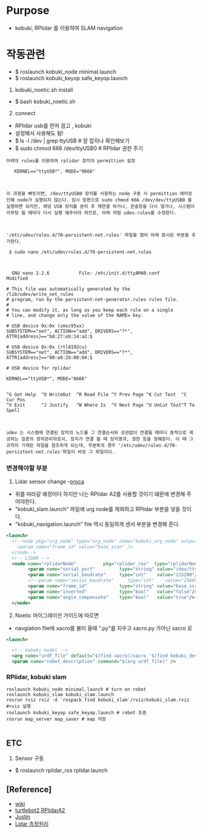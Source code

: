 # Purpose
- kobuki, RPlidar 를 이용하여 SLAM navigation 
# 작동관련
- $ roslaunch kobuki_node minimal.launch
- $ roslaunch kobuki_keyop safe_keyop.launch
1. kobuki_noetic.sh install
- $ bash kobuki_noetic.sh

2. connect
- RPlidar usb를 먼저 꼽고 , kobuki
- 설정해서 사용해도 됨!
- $ ls -l /dev | grep ttyUSB # 잘 잡히나 확인해보기
- $ sudo chmod 666 /dev/ttyUSB0 # RPlidar 권한 주기

```
아래의 rules를 이용하여 rplidar 장치의 permittion 설정

   KERNEL=="ttyUSB*", MODE="0666"



이 과정을 빠트리면, /dev/ttyUSB0 장치를 사용하는 node 구동 시 permittion 에러로 인해 node가 실행되지 않는다. 임시 방편으로 sudo chmod 666 /dev/dev/ttyUSB0 를 실행하면 되지만, 해당 USB 장치를 분리 후 재연결 하거나, 콘솔창을 다시 열거나, 시스템이 리부팅 될 때마다 다시 실행 해주어야 하므로, 아래 처럼 udev.rules를 수정한다. 



'/etc/udev/rules.d/70-persistent-net.rules' 파일을 열어 아래 표시된 부분을 추가한다.

 $ sudo nano /etc/udev/rules.d/70-persistent-net.rules



  GNU nano 2.2.6           File: /etc/init.d/ttyAMA0.conf             Modified

​# This file was automatically generated by the /lib/udev/write_net_rules
# program, run by the persistent-net-generator.rules rules file.
#
# You can modify it, as long as you keep each rule on a single
# line, and change only the value of the NAME= key.

# USB device 0x:0x (smsc95xx)
SUBSYSTEM=="net", ACTION=="add", DRIVERS=="?*", ATTR{address}=="b8:27:eb:14:a2:$

# USB device 0x:0x (rtl8192cu)
SUBSYSTEM=="net", ACTION=="add", DRIVERS=="?*", ATTR{address}=="00:a8:2b:00:04:$ 

# USB device for rplidar

KERNEL=="ttyUSB*", MODE="0666" 


^G Get Help  ^O WriteOut  ^R Read File ^Y Prev Page ^K Cut Text  ^C Cur Pos
^X Exit      ^J Justify   ^W Where Is  ^V Next Page ^U UnCut Text^T To Spell 

 

udev 는 시스템에 연결된 장치의 노드를 그 연결순서와 상관없이 연결될 때마다 동적으로 제공하는 일종의 장치관리자로서, 장치가 연결 될 때 장치명과, 권한 등을 정해준다. 이 때 그 규칙이 기재된 파일을 참조하게 되는데, 우분투의 경우 '/etc/udev/rules.d/70-persistent-net.rules'파일이 바로 그 파일이다.
```
### 변경해야할 부분
1. Lidar sensor change
-[oroca](https://cafe.naver.com/openrt/6258)
- 위를 따라갈 예정이다 하지만 나는 RPlidar A2를 사용할 것이기 떄문애 변경해 주어야한다.
- "kobuki_slam.launch" 파일에 urg node를 제와하고 RPlidar 부분을 넣을 것이다.
- "kobuki_navigation.launch" file 역시 동일하게 센서 부분을 변경해 준다.
```xml
<launch>
  <!--node pkg="urg_node" type="urg_node" name="kobuki_urg_node" output="screen">
    <param name="frame_id" value="base_scan" />
  </node-->
  <!-- LIDAR -->
  <node name="rplidarNode"          pkg="rplidar_ros"  type="rplidarNode" output="screen">
        <param name="serial_port"         type="string" value="/dev/ttyUSB0"/>
        <param name="serial_baudrate"     type="int"    value="115200"/><!--A1/A2 -->
        <!--param name="serial_baudrate"     type="int"    value="256000"--><!--A3 -->
        <param name="frame_id"            type="string" value="base_scan"/>
        <param name="inverted"            type="bool"   value="false"/>
        <param name="angle_compensate"    type="bool"   value="true"/>
  </node>
```

2. Noetic 마이그레이션 가이드에 따르면
- navgiation file에 xacro를 불러 올때 ".py"를 지우고 xacro.py 가아닌 xacro 로 
```xml
<launch>

  <!-- kobuki model -->
  <arg name="urdf_file" default="$(find xacro)/xacro '$(find kobuki_description)/urdf/kobuki_standalone.urdf.xacro'" />
  <param name="robot_description" command="$(arg urdf_file)" />
```



### RPlidar, kobuki slam  
```
roslaunch kobuki_node minimal.launch # turn on robot
roslaunch kobuki_slam kobuki_slam.launch
rosrun rviz rviz -d `rospack find kobuki_slam`/rviz/kobuki_slam.rviz #rviz 실행
roslaunch kobuki_keyop safe_keyop.launch # robot 조종
rosrun map_server map_saver # map 저장


```

## ETC
1. Sensor 구동
- $ roslaunch rplidar_ros rplidar.launch


## [Reference]
- [wiki](http://wiki.ros.org/kobuki/Tutorials/Examine%20Kobuki)
- [turtlebot2 RPlidarA2](https://surfertas.github.io/ros/2020/07/11/turtlebot2-lidar.html)
- [Justin](https://soohwan-justin.tistory.com/)
- [Lidar 측정원리](https://en.wikipedia.org/wiki/LIDAR)
